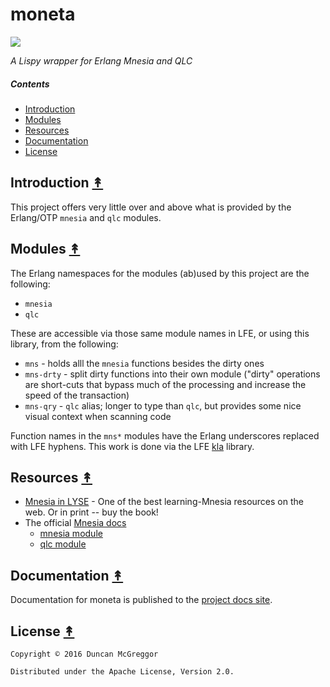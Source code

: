 # moneta

[![][moneta-logo]][moneta-logo-large]

[moneta-logo]: resources/images/moneta-y500.png
[moneta-logo-large]: resources/images/moneta-y2000.png

*A Lispy wrapper for Erlang Mnesia and QLC*


##### Contents

* [Introduction](#introduction-)
* [Modules](#modules-)
* [Resources](#resources-)
* [Documentation](#documentation-)
* [License](#license-)


## Introduction [&#x219F;](#contents)

This project offers very little over and above what is provided by the Erlang/OTP ``mnesia`` and ``qlc`` modules.


## Modules [&#x219F;](#contents)

The Erlang namespaces for the modules (ab)used by this project are the following:

* ``mnesia``
* ``qlc``

These are accessible via those same module names in LFE, or using this library, from the following:

* ``mns`` - holds alll the ``mnesia`` functions besides the dirty ones
* ``mns-drty`` - split dirty functions into their own module ("dirty" operations are short-cuts that bypass much of the processing and increase the speed of the transaction)
* ``mns-qry`` - ``qlc`` alias; longer to type than ``qlc``, but provides some nice visual context when scanning code

Function names in the ``mns*`` modules have the Erlang underscores replaced with LFE hyphens. This work is done via the LFE [kla](https://github.com/lfex/kla) library.


## Resources [&#x219F;](#contents)

* [Mnesia in LYSE](http://learnyousomeerlang.com/mnesia) - One of the best learning-Mnesia resources on the web. Or in print -- buy the book!
* The official [Mnesia docs](http://erlang.org/doc/apps/mnesia/Mnesia_chap1.html)
  * [mnesia module](http://erlang.org/doc/man/mnesia.html)
  * [qlc module](http://erlang.org/doc/man/qlc.html)


## Documentation [&#x219F;](#contents)

Documentation for moneta is published to the [project docs site](http://lfex.github.io/moneta/current/).


## License [&#x219F;](#contents)

```
Copyright © 2016 Duncan McGreggor

Distributed under the Apache License, Version 2.0.
```
